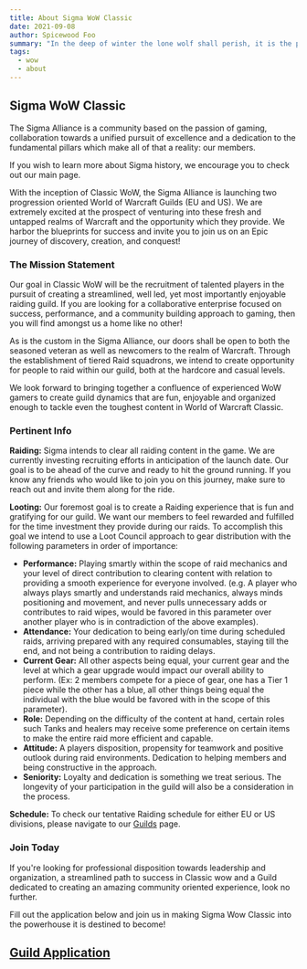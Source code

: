 ```yaml
---
title: About Sigma WoW Classic
date: 2021-09-08
author: Spicewood Foo
summary: "In the deep of winter the lone wolf shall perish, it is the pack that survives."
tags:
  - wow
  - about
---
```


## Sigma WoW Classic

The Sigma Alliance is a community based on the passion of gaming, collaboration towards a unified pursuit of excellence and a dedication to the fundamental pillars which make all of that a reality: our members. 

If you wish to learn more about Sigma history, we encourage you to check out our main page.

With the inception of Classic WoW, the Sigma Alliance is launching two progression oriented World of Warcraft Guilds (EU and US).  We are extremely excited at the prospect of venturing into these fresh and untapped realms of Warcraft and the opportunity which they provide. We harbor the blueprints for success and invite you to join us on an Epic journey of discovery, creation, and conquest!

### The Mission Statement

Our goal in Classic WoW will be the recruitment of talented players in the pursuit of creating a streamlined, well led, yet most importantly enjoyable raiding guild.  If you are looking for a collaborative enterprise focused on success, performance, and a community building approach to gaming, then you will find amongst us a home like no other!

As is the custom in the Sigma Alliance, our doors shall be open to both the seasoned veteran as well as newcomers to the realm of Warcraft. Through the establishment of tiered Raid squadrons, we intend to create opportunity for people to raid within our guild, both at the hardcore and casual levels.

We look forward to bringing together a confluence of experienced WoW gamers to create guild dynamics that are fun, enjoyable and organized enough to tackle even the toughest content in World of Warcraft Classic.


### Pertinent Info

**Raiding:** Sigma intends to clear all raiding content in the game. We are currently investing recruiting efforts in anticipation of the launch date.   Our goal is to be ahead of the curve and ready to hit the ground running. If you know any friends who would like to join you on this journey, make sure to reach out and invite them along for the ride.

**Looting:** Our foremost goal is to create a Raiding experience that is fun and gratifying for our guild. We want our members to feel rewarded and fulfilled for the time investment they provide during our raids. To accomplish this goal we intend to use a Loot Council approach to gear distribution with the following parameters in order of importance:

  - **Performance:** Playing smartly within the scope of raid mechanics and your level of direct contribution to clearing content with relation to providing a smooth experience for everyone involved. (e.g. A player who always plays smartly and understands raid mechanics, always minds positioning and movement, and never pulls unnecessary adds or contributes to raid wipes, would be favored in this parameter over another player who is in contradiction of the above examples).
  - **Attendance:** Your dedication to being early/on time during scheduled raids, arriving prepared with any required consumables, staying till the end, and not being a contribution to raiding delays.
  - **Current Gear:** All other aspects being equal, your current gear and the level at which a gear upgrade would impact our overall ability to perform. (Ex: 2 members compete for a piece of gear, one has a Tier 1 piece while the other has a blue, all other things being equal the individual with the blue would be favored with in the scope of this parameter).
  - **Role:** Depending on the difficulty of the content at hand, certain roles such Tanks and healers may receive some preference on certain items to make the entire raid more efficient and capable.
  - **Attitude:** A players disposition, propensity for teamwork and positive outlook during raid environments. Dedication to helping members and being constructive in the approach.
  - **Seniority:** Loyalty and dedication is something we treat serious. The longevity of your participation in the guild will also be a consideration in the process.

**Schedule:** To check our tentative Raiding schedule for either EU or US divisions, please navigate to our [Guilds](/wow/guilds) page.

### Join Today

If you're looking for professional disposition towards leadership and organization, a streamlined path to success in Classic wow and a Guild dedicated to creating an amazing community oriented experience, look no further. 

Fill out the application below and join us in making Sigma Wow Classic into the powerhouse it is destined to become!


## [Guild Application](https://docs.google.com/forms/d/e/1FAIpQLSdqP7u5myzAJvrL-yuFnqVA7skUDhE6wqHkKKIRjJyFKHn_9Q/viewform?usp=sf_link)



